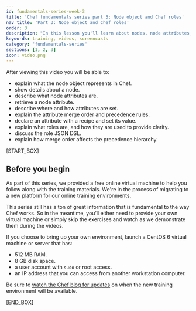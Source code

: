 ```yaml
---
id: fundamentals-series-week-3
title: 'Chef fundamentals series part 3: Node object and Chef roles'
nav_title: 'Part 3: Node object and Chef roles'
order: 3
description: "In this lesson you'll learn about nodes, node attributes, and roles."
keywords: training, videos, screencasts
category: 'fundamentals-series'
sections: [1, 2, 3]
icon: video.png
---
```

After viewing this video you will be able to:

* explain what the node object represents in Chef.
* show details about a node.
* describe what node attributes are.
* retrieve a node attribute.
* describe where and how attributes are set.
* explain the attribute merge order and precedence rules.
* declare an attribute with a recipe and set its value.
* explain what roles are, and how they are used to provide clarity.
* discuss the role JSON DSL.
* explain how merge order affects the precedence hierarchy.

[START_BOX]

## Before you begin

As part of this series, we provided a free online virtual machine to help you follow along with the training materials. We're in the process of migrating to a new platform for our online training environments.

This series still has a ton of great information that is fundamental to the way Chef works. So in the meantime, you’ll either need to provide your own virtual machine or simply skip the exercises and watch as we demonstrate them during the videos.

If you choose to bring up your own environment, launch a CentOS 6 virtual machine or server that has:

* 512 MB RAM.
* 8 GB disk space.
* a user account with `sudo` or root access.
* an IP address that you can access from another workstation computer.

Be sure to [watch the Chef blog for updates](http://blog.chef.io) on when the new training environment will be available.

[END_BOX]

[spring-fund-week-1]: /modules/fundamentals-series-week-1
[spring-fund-week-2]: /modules/fundamentals-series-week-2
[week2-homework]: /modules/fundamentals-series-week-2/#homework
[spring-fund-week-3]: /modules/fundamentals-series-week-3
[spring-fund-week-4]: /modules/fundamentals-series-week-4
[spring-fund-week-5]: /modules/fundamentals-series-week-5
[spring-fund-week-6]: /modules/fundamentals-series-week-6
[chef-lab]: /modules/fundamentals-series-chef-lab
[discussion-forum]: https://groups.google.com/d/forum/learnchef-fundamentals-webinar
[survey]: http://evocalize.com/consumer/survey/chef/springwebinar-3
